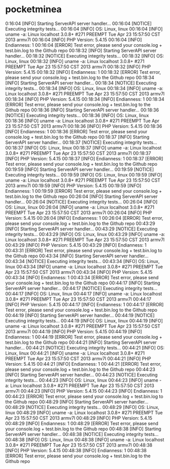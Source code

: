 pocketminea
===========

0:16:04 [INFO] Starting ServerAPI server handler... 00:16:04 [NOTICE] Executing integrity tests... 00:16:04 [INFO] OS: Linux, linux 00:16:04 [INFO] uname -a: Linux localhost 3.0.8+ #271 PREEMPT Tue Apr 23 15:57:50 CST 2013 armv7l 00:16:04 [INFO] PHP Version: 5.4.15 00:16:04 [INFO] Endianness: 1 00:16:04 [ERROR] Test error, please send your console.log + test.bin.log to the Github repo 00:18:32 [INFO] Starting ServerAPI server handler... 00:18:32 [NOTICE] Executing integrity tests... 00:18:32 [INFO] OS: Linux, linux 00:18:32 [INFO] uname -a: Linux localhost 3.0.8+ #271 PREEMPT Tue Apr 23 15:57:50 CST 2013 armv7l 00:18:32 [INFO] PHP Version: 5.4.15 00:18:32 [INFO] Endianness: 1 00:18:32 [ERROR] Test error, please send your console.log + test.bin.log to the Github repo 00:18:34 [INFO] Starting ServerAPI server handler... 00:18:34 [NOTICE] Executing integrity tests... 00:18:34 [INFO] OS: Linux, linux 00:18:34 [INFO] uname -a: Linux localhost 3.0.8+ #271 PREEMPT Tue Apr 23 15:57:50 CST 2013 armv7l 00:18:34 [INFO] PHP Version: 5.4.15 00:18:34 [INFO] Endianness: 1 00:18:34 [ERROR] Test error, please send your console.log + test.bin.log to the Github repo 00:18:36 [INFO] Starting ServerAPI server handler... 00:18:36 [NOTICE] Executing integrity tests... 00:18:36 [INFO] OS: Linux, linux 00:18:36 [INFO] uname -a: Linux localhost 3.0.8+ #271 PREEMPT Tue Apr 23 15:57:50 CST 2013 armv7l 00:18:36 [INFO] PHP Version: 5.4.15 00:18:36 [INFO] Endianness: 1 00:18:36 [ERROR] Test error, please send your console.log + test.bin.log to the Github repo 00:18:37 [INFO] Starting ServerAPI server handler... 00:18:37 [NOTICE] Executing integrity tests... 00:18:37 [INFO] OS: Linux, linux 00:18:37 [INFO] uname -a: Linux localhost 3.0.8+ #271 PREEMPT Tue Apr 23 15:57:50 CST 2013 armv7l 00:18:37 [INFO] PHP Version: 5.4.15 00:18:37 [INFO] Endianness: 1 00:18:37 [ERROR] Test error, please send your console.log + test.bin.log to the Github repo 00:19:59 [INFO] Starting ServerAPI server handler... 00:19:59 [NOTICE] Executing integrity tests... 00:19:59 [INFO] OS: Linux, linux 00:19:59 [INFO] uname -a: Linux localhost 3.0.8+ #271 PREEMPT Tue Apr 23 15:57:50 CST 2013 armv7l 00:19:59 [INFO] PHP Version: 5.4.15 00:19:59 [INFO] Endianness: 1 00:19:59 [ERROR] Test error, please send your console.log + test.bin.log to the Github repo 00:26:04 [INFO] Starting ServerAPI server handler... 00:26:04 [NOTICE] Executing integrity tests... 00:26:04 [INFO] OS: Linux, linux 00:26:04 [INFO] uname -a: Linux localhost 3.0.8+ #271 PREEMPT Tue Apr 23 15:57:50 CST 2013 armv7l 00:26:04 [INFO] PHP Version: 5.4.15 00:26:04 [INFO] Endianness: 1 00:26:04 [ERROR] Test error, please send your console.log + test.bin.log to the Github repo 00:43:29 [INFO] Starting ServerAPI server handler... 00:43:29 [NOTICE] Executing integrity tests... 00:43:29 [INFO] OS: Linux, linux 00:43:29 [INFO] uname -a: Linux localhost 3.0.8+ #271 PREEMPT Tue Apr 23 15:57:50 CST 2013 armv7l 00:43:29 [INFO] PHP Version: 5.4.15 00:43:29 [INFO] Endianness: 1 00:43:31 [ERROR] Test error, please send your console.log + test.bin.log to the Github repo 00:43:34 [INFO] Starting ServerAPI server handler... 00:43:34 [NOTICE] Executing integrity tests... 00:43:34 [INFO] OS: Linux, linux 00:43:34 [INFO] uname -a: Linux localhost 3.0.8+ #271 PREEMPT Tue Apr 23 15:57:50 CST 2013 armv7l 00:43:34 [INFO] PHP Version: 5.4.15 00:43:34 [INFO] Endianness: 1 00:43:34 [ERROR] Test error, please send your console.log + test.bin.log to the Github repo 00:44:17 [INFO] Starting ServerAPI server handler... 00:44:17 [NOTICE] Executing integrity tests... 00:44:17 [INFO] OS: Linux, linux 00:44:17 [INFO] uname -a: Linux localhost 3.0.8+ #271 PREEMPT Tue Apr 23 15:57:50 CST 2013 armv7l 00:44:17 [INFO] PHP Version: 5.4.15 00:44:17 [INFO] Endianness: 1 00:44:17 [ERROR] Test error, please send your console.log + test.bin.log to the Github repo 00:44:19 [INFO] Starting ServerAPI server handler... 00:44:19 [NOTICE] Executing integrity tests... 00:44:19 [INFO] OS: Linux, linux 00:44:19 [INFO] uname -a: Linux localhost 3.0.8+ #271 PREEMPT Tue Apr 23 15:57:50 CST 2013 armv7l 00:44:19 [INFO] PHP Version: 5.4.15 00:44:19 [INFO] Endianness: 1 00:44:19 [ERROR] Test error, please send your console.log + test.bin.log to the Github repo 00:44:21 [INFO] Starting ServerAPI server handler... 00:44:21 [NOTICE] Executing integrity tests... 00:44:21 [INFO] OS: Linux, linux 00:44:21 [INFO] uname -a: Linux localhost 3.0.8+ #271 PREEMPT Tue Apr 23 15:57:50 CST 2013 armv7l 00:44:21 [INFO] PHP Version: 5.4.15 00:44:21 [INFO] Endianness: 1 00:44:21 [ERROR] Test error, please send your console.log + test.bin.log to the Github repo 00:44:23 [INFO] Starting ServerAPI server handler... 00:44:23 [NOTICE] Executing integrity tests... 00:44:23 [INFO] OS: Linux, linux 00:44:23 [INFO] uname -a: Linux localhost 3.0.8+ #271 PREEMPT Tue Apr 23 15:57:50 CST 2013 armv7l 00:44:23 [INFO] PHP Version: 5.4.15 00:44:23 [INFO] Endianness: 1 00:44:23 [ERROR] Test error, please send your console.log + test.bin.log to the Github repo 00:48:29 [INFO] Starting ServerAPI server handler... 00:48:29 [NOTICE] Executing integrity tests... 00:48:29 [INFO] OS: Linux, linux 00:48:29 [INFO] uname -a: Linux localhost 3.0.8+ #271 PREEMPT Tue Apr 23 15:57:50 CST 2013 armv7l 00:48:29 [INFO] PHP Version: 5.4.15 00:48:29 [INFO] Endianness: 1 00:48:29 [ERROR] Test error, please send your console.log + test.bin.log to the Github repo 00:48:38 [INFO] Starting ServerAPI server handler... 00:48:38 [NOTICE] Executing integrity tests... 00:48:38 [INFO] OS: Linux, linux 00:48:38 [INFO] uname -a: Linux localhost 3.0.8+ #271 PREEMPT Tue Apr 23 15:57:50 CST 2013 armv7l 00:48:38 [INFO] PHP Version: 5.4.15 00:48:38 [INFO] Endianness: 1 00:48:38 [ERROR] Test error, please send your console.log + test.bin.log to the Github repo
